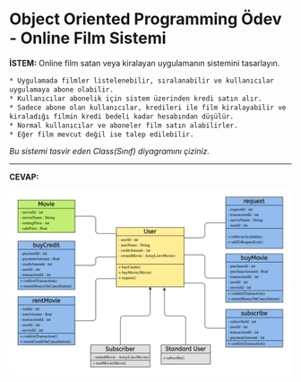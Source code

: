 # Object Oriented Programming Ödev - Online Film Sistemi

**İSTEM:** Online film satan veya kiralayan uygulamanın sistemini tasarlayın.

    * Uygulamada filmler listelenebilir, sıralanabilir ve kullanıcılar uygulamaya abone olabilir.
    * Kullanıcılar abonelik için sistem üzerinden kredi satın alır.
    * Sadece abone olan kullanıcılar, kredileri ile film kiralayabilir ve kiraladığı filmin kredi bedeli kadar hesabından düşülür.
    * Normal kullanıcılar ve aboneler film satın alabilirler.
    * Eğer film mevcut değil ise talep edilebilir.

_Bu sistemi tasvir eden Class(Sınıf) diyagramını çiziniz._

---
**CEVAP:**

![UML Diagram](oop_odev4.png)